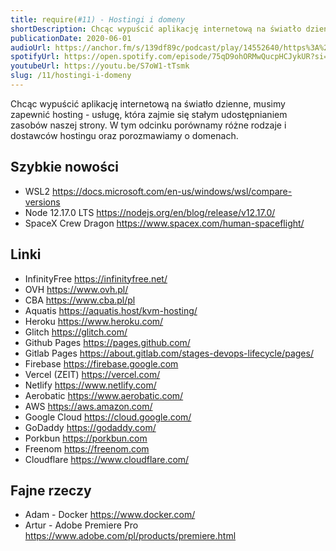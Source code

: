 ```yaml
---
title: require(#11) - Hostingi i domeny
shortDescription: Chcąc wypuścić aplikację internetową na światło dzienne, musimy zapewnić hosting - usługę, która zajmie się stałym udostępnianiem zasobów naszej strony. W tym odcinku porównamy różne rodzaje i dostawców hostingu oraz porozmawiamy o domenach.
publicationDate: 2020-06-01
audioUrl: https://anchor.fm/s/139df89c/podcast/play/14552640/https%3A%2F%2Fd3ctxlq1ktw2nl.cloudfront.net%2Fproduction%2F2020-4-31%2F78330169-44100-2-64b6aecd1499c.mp3
spotifyUrl: https://open.spotify.com/episode/75qD9ohORMwQucpHCJykUR?si=Kh_VLOOQRWSberVJRMKqAg
youtubeUrl: https://youtu.be/S7oW1-tTsmk
slug: /11/hostingi-i-domeny
---
```


Chcąc wypuścić aplikację internetową na światło dzienne, musimy zapewnić hosting - usługę, która zajmie się stałym udostępnianiem zasobów naszej strony. W tym odcinku porównamy różne rodzaje i dostawców hostingu oraz porozmawiamy o domenach.

## Szybkie nowości

- WSL2 https://docs.microsoft.com/en-us/windows/wsl/compare-versions
- Node 12.17.0 LTS https://nodejs.org/en/blog/release/v12.17.0/
- SpaceX Crew Dragon https://www.spacex.com/human-spaceflight/

## Linki

- InfinityFree https://infinityfree.net/
- OVH https://www.ovh.pl/
- CBA https://www.cba.pl/pl
- Aquatis https://aquatis.host/kvm-hosting/
- Heroku https://www.heroku.com/
- Glitch https://glitch.com/
- Github Pages https://pages.github.com/
- Gitlab Pages https://about.gitlab.com/stages-devops-lifecycle/pages/
- Firebase https://firebase.google.com
- Vercel (ZEIT) https://vercel.com/
- Netlify https://www.netlify.com/
- Aerobatic https://www.aerobatic.com/
- AWS https://aws.amazon.com/
- Google Cloud https://cloud.google.com/
- GoDaddy https://godaddy.com/
- Porkbun https://porkbun.com
- Freenom https://freenom.com
- Cloudflare https://www.cloudflare.com/

## Fajne rzeczy

- Adam - Docker https://www.docker.com/
- Artur - Adobe Premiere Pro https://www.adobe.com/pl/products/premiere.html
